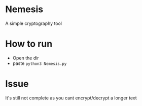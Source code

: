 # Nemesis
A simple cryptography tool

# How to run
* Open the dir
* paste `python3 Nemesis.py`

# Issue
It's still not complete as you cant encrypt/decrypt a longer text
